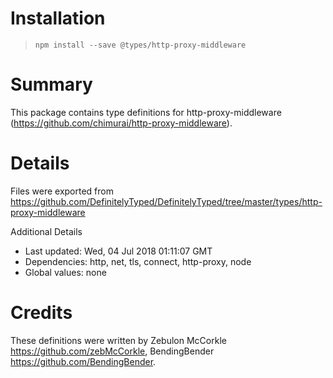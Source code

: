 # Installation
> `npm install --save @types/http-proxy-middleware`

# Summary
This package contains type definitions for http-proxy-middleware (https://github.com/chimurai/http-proxy-middleware).

# Details
Files were exported from https://github.com/DefinitelyTyped/DefinitelyTyped/tree/master/types/http-proxy-middleware

Additional Details
 * Last updated: Wed, 04 Jul 2018 01:11:07 GMT
 * Dependencies: http, net, tls, connect, http-proxy, node
 * Global values: none

# Credits
These definitions were written by Zebulon McCorkle <https://github.com/zebMcCorkle>, BendingBender <https://github.com/BendingBender>.
